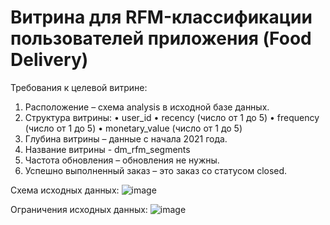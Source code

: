 # Витрина для RFM-классификации пользователей приложения (Food Delivery)
Требования к целевой витрине:
1.	Расположение – схема analysis в исходной базе данных.
2.	Структура витрины:
•	user_id
•	recency (число от 1 до 5)
•	frequency (число от 1 до 5)
•	monetary_value (число от 1 до 5)
3.	Глубина витрины – данные с начала 2021 года.
4.	Название витрины - dm_rfm_segments
5.	Частота обновления – обновления не нужны.
6.	Успешно выполненный заказ – это заказ со статусом closed.

Схема исходных данных:
![image](https://user-images.githubusercontent.com/69753101/165421763-116a3171-b2d2-4c80-baf4-2ad57175ea3d.png)

Ограничения исходных данных:
![image](https://user-images.githubusercontent.com/69753101/165421963-c43a7477-90ed-4aae-a44b-320af29ebabb.png)

